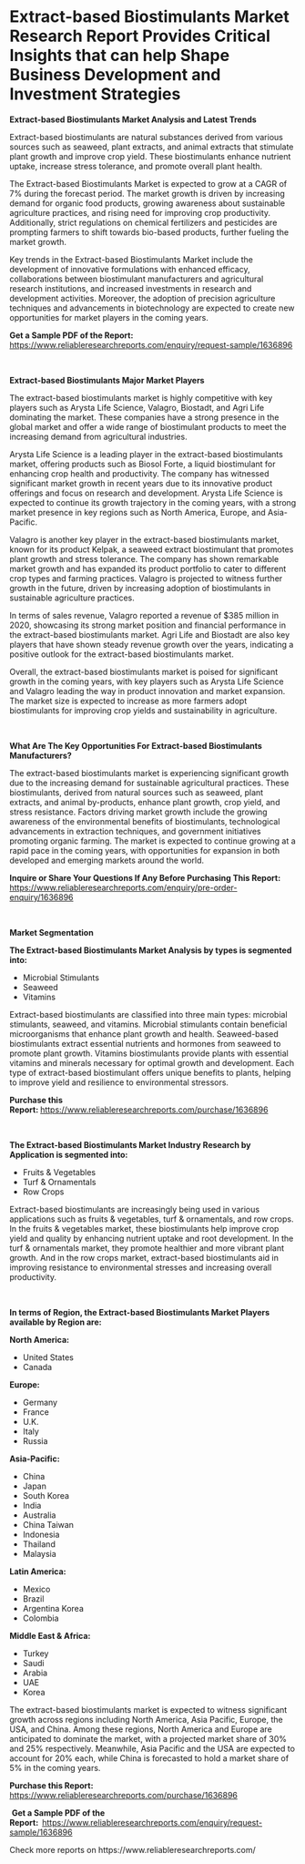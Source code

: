 <p><h1>Extract-based Biostimulants Market Research Report Provides Critical Insights that can help Shape Business Development and Investment Strategies</h1></p><p><strong>Extract-based Biostimulants Market Analysis and Latest Trends</strong></p>
<p><p>Extract-based biostimulants are natural substances derived from various sources such as seaweed, plant extracts, and animal extracts that stimulate plant growth and improve crop yield. These biostimulants enhance nutrient uptake, increase stress tolerance, and promote overall plant health.</p><p>The Extract-based Biostimulants Market is expected to grow at a CAGR of 7% during the forecast period. The market growth is driven by increasing demand for organic food products, growing awareness about sustainable agriculture practices, and rising need for improving crop productivity. Additionally, strict regulations on chemical fertilizers and pesticides are prompting farmers to shift towards bio-based products, further fueling the market growth.</p><p>Key trends in the Extract-based Biostimulants Market include the development of innovative formulations with enhanced efficacy, collaborations between biostimulant manufacturers and agricultural research institutions, and increased investments in research and development activities. Moreover, the adoption of precision agriculture techniques and advancements in biotechnology are expected to create new opportunities for market players in the coming years.</p></p>
<p><strong>Get a Sample PDF of the Report:&nbsp;</strong> <a href="https://www.reliableresearchreports.com/enquiry/request-sample/1636896">https://www.reliableresearchreports.com/enquiry/request-sample/1636896</a></p>
<p>&nbsp;</p>
<p><strong>Extract-based Biostimulants Major Market Players</strong></p>
<p><p>The extract-based biostimulants market is highly competitive with key players such as Arysta Life Science, Valagro, Biostadt, and Agri Life dominating the market. These companies have a strong presence in the global market and offer a wide range of biostimulant products to meet the increasing demand from agricultural industries.</p><p>Arysta Life Science is a leading player in the extract-based biostimulants market, offering products such as Biosol Forte, a liquid biostimulant for enhancing crop health and productivity. The company has witnessed significant market growth in recent years due to its innovative product offerings and focus on research and development. Arysta Life Science is expected to continue its growth trajectory in the coming years, with a strong market presence in key regions such as North America, Europe, and Asia-Pacific.</p><p>Valagro is another key player in the extract-based biostimulants market, known for its product Kelpak, a seaweed extract biostimulant that promotes plant growth and stress tolerance. The company has shown remarkable market growth and has expanded its product portfolio to cater to different crop types and farming practices. Valagro is projected to witness further growth in the future, driven by increasing adoption of biostimulants in sustainable agriculture practices.</p><p>In terms of sales revenue, Valagro reported a revenue of $385 million in 2020, showcasing its strong market position and financial performance in the extract-based biostimulants market. Agri Life and Biostadt are also key players that have shown steady revenue growth over the years, indicating a positive outlook for the extract-based biostimulants market.</p><p>Overall, the extract-based biostimulants market is poised for significant growth in the coming years, with key players such as Arysta Life Science and Valagro leading the way in product innovation and market expansion. The market size is expected to increase as more farmers adopt biostimulants for improving crop yields and sustainability in agriculture.</p></p>
<p>&nbsp;</p>
<p><strong>What Are The Key Opportunities For Extract-based Biostimulants Manufacturers?</strong></p>
<p><p>The extract-based biostimulants market is experiencing significant growth due to the increasing demand for sustainable agricultural practices. These biostimulants, derived from natural sources such as seaweed, plant extracts, and animal by-products, enhance plant growth, crop yield, and stress resistance. Factors driving market growth include the growing awareness of the environmental benefits of biostimulants, technological advancements in extraction techniques, and government initiatives promoting organic farming. The market is expected to continue growing at a rapid pace in the coming years, with opportunities for expansion in both developed and emerging markets around the world.</p></p>
<p><strong>Inquire or Share Your Questions If Any Before Purchasing This Report:</strong> <a href="https://www.reliableresearchreports.com/enquiry/pre-order-enquiry/1636896">https://www.reliableresearchreports.com/enquiry/pre-order-enquiry/1636896</a></p>
<p>&nbsp;</p>
<p><strong>Market Segmentation</strong></p>
<p><strong>The Extract-based Biostimulants Market Analysis by types is segmented into:</strong></p>
<p><ul><li>Microbial Stimulants</li><li>Seaweed</li><li>Vitamins</li></ul></p>
<p><p>Extract-based biostimulants are classified into three main types: microbial stimulants, seaweed, and vitamins. Microbial stimulants contain beneficial microorganisms that enhance plant growth and health. Seaweed-based biostimulants extract essential nutrients and hormones from seaweed to promote plant growth. Vitamins biostimulants provide plants with essential vitamins and minerals necessary for optimal growth and development. Each type of extract-based biostimulant offers unique benefits to plants, helping to improve yield and resilience to environmental stressors.</p></p>
<p><strong>Purchase this Report:&nbsp;</strong><a href="https://www.reliableresearchreports.com/purchase/1636896">https://www.reliableresearchreports.com/purchase/1636896</a></p>
<p>&nbsp;</p>
<p><strong>The Extract-based Biostimulants Market Industry Research by Application is segmented into:</strong></p>
<p><ul><li>Fruits & Vegetables</li><li>Turf & Ornamentals</li><li>Row Crops</li></ul></p>
<p><p>Extract-based biostimulants are increasingly being used in various applications such as fruits & vegetables, turf & ornamentals, and row crops. In the fruits & vegetables market, these biostimulants help improve crop yield and quality by enhancing nutrient uptake and root development. In the turf & ornamentals market, they promote healthier and more vibrant plant growth. And in the row crops market, extract-based biostimulants aid in improving resistance to environmental stresses and increasing overall productivity.</p></p>
<p>&nbsp;</p>
<p><strong>In terms of Region, the Extract-based Biostimulants Market Players available by Region are:</strong></p>
<p>
    <p> <strong> North America: </strong>
        <ul>
            <li>United States</li>
            <li>Canada</li>
        </ul>
        </p> 
    <p> <strong> Europe: </strong>
        <ul>
            <li>Germany</li>
            <li>France</li>
            <li>U.K.</li>
            <li>Italy</li>
            <li>Russia</li>
        </ul>
        </p> 
    <p> <strong> Asia-Pacific: </strong>
        <ul>
            <li>China</li>
            <li>Japan</li>
            <li>South Korea</li>
            <li>India</li>
            <li>Australia</li>
            <li>China Taiwan</li>
            <li>Indonesia</li>
            <li>Thailand</li>
            <li>Malaysia</li>
        </ul>
        </p> 
    <p> <strong> Latin America: </strong>
        <ul>
            <li>Mexico</li>
            <li>Brazil</li>
            <li>Argentina Korea</li>
            <li>Colombia</li>
        </ul>
        </p> 
    <p> <strong> Middle East & Africa: </strong>
        <ul>
            <li>Turkey</li>
            <li>Saudi</li>
            <li>Arabia</li>
            <li>UAE</li>
            <li>Korea</li>
        </ul>
    </p>
    </p>
<p><p>The extract-based biostimulants market is expected to witness significant growth across regions including North America, Asia Pacific, Europe, the USA, and China. Among these regions, North America and Europe are anticipated to dominate the market, with a projected market share of 30% and 25% respectively. Meanwhile, Asia Pacific and the USA are expected to account for 20% each, while China is forecasted to hold a market share of 5% in the coming years.</p></p>
<p><strong>Purchase this Report: </strong><a href="https://www.reliableresearchreports.com/purchase/1636896">https://www.reliableresearchreports.com/purchase/1636896</a></p>
<p>&nbsp;<strong>Get a Sample PDF of the Report:&nbsp;&nbsp;</strong><a href="https://www.reliableresearchreports.com/enquiry/request-sample/1636896">https://www.reliableresearchreports.com/enquiry/request-sample/1636896</a></p>
<p><strong></strong></p>
<p>Check more reports on https://www.reliableresearchreports.com/</p>
